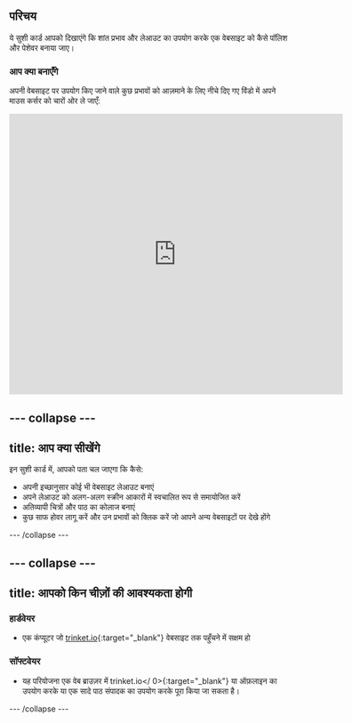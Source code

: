 ## परिचय

ये सुशी कार्ड आपको दिखाएंगे कि शांत प्रभाव और लेआउट का उपयोग करके एक वेबसाइट को कैसे पॉलिश और पेशेवर बनाया जाए।

### आप क्या बनाएँगे

अपनी वेबसाइट पर उपयोग किए जाने वाले कुछ प्रभावों को आज़माने के लिए नीचे दिए गए विंडो में अपने माउस कर्सर को चारों ओर ले जाएँ:

<div class="trinket">
  <iframe src="https://trinket.io/embed/html/643a5cabdc?outputOnly=true&start=result" width="600" height="505" frameborder="0" marginwidth="0" marginheight="0" allowfullscreen>
  </iframe>
  <!-- <img src="images/magazine-final.png"> -->
</div>

## \--- collapse \---

## title: आप क्या सीखेंगे

इन सुशी कार्ड में, आपको पता चल जाएगा कि कैसे:

+ अपनी इच्छानुसार कोई भी वेबसाइट लेआउट बनाएं
+ अपने लेआउट को अलग-अलग स्क्रीन आकारों में स्वचालित रूप से समायोजित करें
+ अतिव्यापी चित्रों और पाठ का कोलाज बनाएं
+ कुछ साफ होवर लागू करें और उन प्रभावों को क्लिक करें जो आपने अन्य वेबसाइटों पर देखे होंगे

\--- /collapse \---

## \--- collapse \---

## title: आपको किन चीज़ों की आवश्यकता होगी

### हार्डवेयर

+ एक कंप्यूटर जो [trinket.io](https://trinket.io){:target="_blank"} वेबसाइट तक पहुँचने में सक्षम हो

### सॉफ्टवेयर

+ यह परियोजना एक वेब ब्राउज़र में trinket.io</ 0>{:target="_blank"} या ऑफ़लाइन का उपयोग करके या एक सादे पाठ संपादक का उपयोग करके पूरा किया जा सकता है।</li> </ul> 
    
    \--- /collapse \---